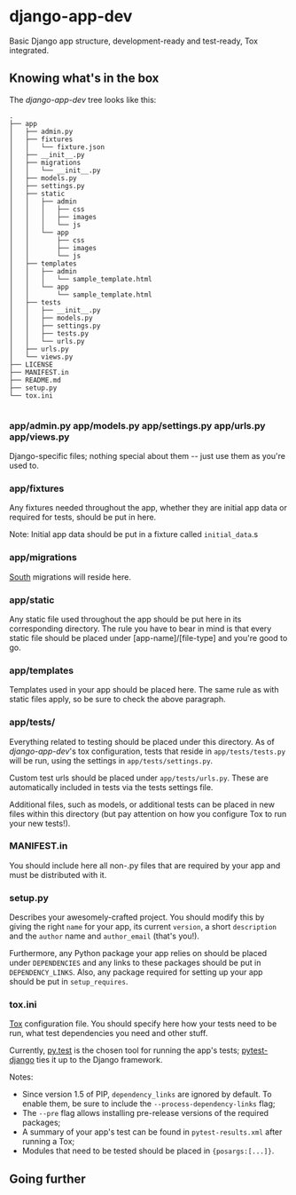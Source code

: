 django-app-dev
==============

Basic Django app structure, development-ready and test-ready, Tox integrated.


Knowing what's in the box
-------------------------

The _django-app-dev_ tree looks like this:


```
.
├── app
│   ├── admin.py
│   ├── fixtures
│   │   └── fixture.json
│   ├── __init__.py
│   ├── migrations
│   │   └── __init__.py
│   ├── models.py
│   ├── settings.py
│   ├── static
│   │   ├── admin
│   │   │   ├── css
│   │   │   ├── images
│   │   │   └── js
│   │   └── app
│   │       ├── css
│   │       ├── images
│   │       └── js
│   ├── templates
│   │   ├── admin
│   │   │   └── sample_template.html
│   │   └── app
│   │       └── sample_template.html
│   ├── tests
│   │   ├── __init__.py
│   │   ├── models.py
│   │   ├── settings.py
│   │   ├── tests.py
│   │   └── urls.py
│   ├── urls.py
│   └── views.py
├── LICENSE
├── MANIFEST.in
├── README.md
├── setup.py
└── tox.ini


```

### app/admin.py app/models.py app/settings.py app/urls.py app/views.py

Django-specific files; nothing special about them -- just use them as you're used to.

### app/fixtures

Any fixtures needed throughout the app, whether they are initial app data or required for tests, should be put in here.

Note: Initial app data should be put in a fixture called `initial_data`.s

### app/migrations

[South](http://south.readthedocs.org/en/latest/) migrations will reside here.

### app/static

Any static file used throughout the app should be put here in its corresponding directory. The rule you have to bear in mind is that every static file should be placed under [app-name]/[file-type] and you're good to go.

### app/templates

Templates used in your app should be placed here. The same rule as with static files apply, so be sure to check the above paragraph.

### app/tests/

Everything related to testing should be placed under this directory. As of _django-app-dev_'s tox configuration, tests that reside in `app/tests/tests.py` will be run, using the settings in `app/tests/settings.py`.

Custom test urls should be placed under `app/tests/urls.py`. These are automatically included in tests via the tests settings file.

Additional files, such as models, or additional tests can be placed in new files within this directory (but pay attention on how you configure Tox to run your new tests!).

### MANIFEST.in

You should include here all non-.py files that are required by your app and must be distributed with it.

### setup.py

Describes your awesomely-crafted project. You should modify this by giving the right `name` for your app, its current `version`, a short `description` and the `author` name and `author_email` (that's you!).

Furthermore, any Python package your app relies on should be placed under `DEPENDENCIES` and any links to these packages should be put in `DEPENDENCY_LINKS`. Also, any package required for setting up your app should be put in `setup_requires`.

### tox.ini

[Tox](http://tox.readthedocs.org) configuration file. You should specify here how your tests need to be run, what test dependencies you need and other stuff.

Currently, [py.test](http://pytest.org) is the chosen tool for running the app's tests; [pytest-django](http://pytest-django.readthedocs.org/en/latest/) ties it up to the Django framework.

Notes:
* Since version 1.5 of PIP, `dependency_links` are ignored by default. To enable them, be sure to include the `--process-dependency-links` flag;
* The `--pre` flag allows installing pre-release versions of the required packages;
* A summary of your app's test can be found in `pytest-results.xml` after running a Tox;
* Modules that need to be tested should be placed in `{posargs:[...]}`.


Going further
-------------
